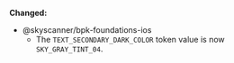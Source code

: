 **Changed:**

- @skyscanner/bpk-foundations-ios
  - The `TEXT_SECONDARY_DARK_COLOR` token value is now `SKY_GRAY_TINT_04`.
